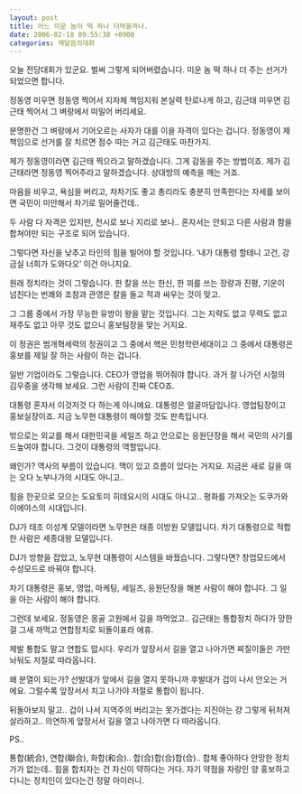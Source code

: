 ```yaml
---
layout: post
title: 어느 미운 놈이 떡 하나 더먹을까나.
date: 2006-02-18 09:55:38 +0900
categories: 깨달음의대화
---
```

오늘 전당대회가 있군요. 벌써 그렇게 되어버렸습니다. 미운 놈 떡 하나 더 주는 선거가 되었으면 합니다. 
  

  
정동영 미우면 정동영 찍어서 지자체 책임지워 본실력 탄로나게 하고, 김근태 미우면 김근태 찍어서 그 벼랑에서 떠밀어 버리세요.
  

  
분명한건 그 벼랑에서 기어오르는 사자가 대를 이을 자격이 있다는 겁니다. 정동영이 제 책임으로 선거를 잘 치르면 점수 따는 거고 김근태도 마찬가지.
  

  
제가 정동영이라면 김근태 찍으라고 말하겠습니다. 그게 감동을 주는 방법이죠. 제가 김근태라면 정동영 찍어주라고 말하겠습니다. 상대방의 예측을 깨는 거죠.
  

  
마음을 비우고, 욕심을 버리고, 차차기도 좋고 총리라도 충분히 만족한다는 자세를 보이면 국민이 미안해서 차기로 밀어줄건데.. 
  

  
두 사람 다 자격은 있지만, 천시로 보나 지리로 보나.. 혼자서는 안되고 다른 사람과 함을 합쳐야만 되는 구조로 되어 있습니다. 
  

  
그렇다면 자신을 낮추고 타인의 힘을 빌어야 할 것입니다. ‘내가 대통령 할테니 고건, 강금실 너희가 도와다오’ 이건 아니지요.
  

  
원래 정치라는 것이 그렇습니다. 한 칼을 쓰는 한신, 한 꾀를 쓰는 장량과 진평, 기운이 넘친다는 번쾌와 조참과 관영은 칼을 들고 적과 싸우는 것이 맞고.
  

  
그 그룹 중에서 가장 무능한 유방이 왕을 맡는 것입니다. 그는 지략도 없고 무력도 없고 재주도 없고 아무 것도 없으니 홍보팀장을 맞는 거지요.
  

  
이 정권은 범개혁세력의 정권이고 그 중에서 핵은 민청학련세대이고 그 중에서 대통령은 홍보를 제일 잘 하는 사람이 하는 겁니다.
  

  
일반 기업이라도 그렇습니다. CEO가 영업을 뛰어줘야 합니다. 과거 잘 나가던 시절의 김우중을 생각해 보세요. 그런 사람이 진짜 CEO죠.
  

  
대통령 혼자서 이것저것 다 하는게 아니에요. 대통령은 얼굴마담입니다. 영업팀장이고 홍보실장이죠. 지금 노무현 대통령이 해야할 것도 판촉입니다.
  

  
밖으로는 외교를 해서 대한민국을 세일즈 하고 안으로는 응원단장을 해서 국민의 사기를 드높여야 합니다. 그것이 대통령의 역할입니다. 
  

  
왜인가? 역사의 부름이 있습니다. 맥이 있고 흐름이 있다는 거지요. 지금은 새로 길을 여는 오다 노부나가의 시대도 아니고.. 
  

  
힘을 한곳으로 모으는 도요토미 히데요시의 시대도 아니고.. 평화를 가져오는 도쿠가와 이에야스의 시대입니다. 
  

  
DJ가 태조 이성계 모델이라면 노무현은 태종 이방원 모델입니다. 차기 대통령으로 적합한 사람은 세종대왕 모델입니다. 
  

  
DJ가 방향을 잡았고, 노무현 대통령이 시스템을 바꿨습니다. 그렇다면? 창업모드에서 수성모드로 바꿔야 합니다. 
  

  
차기 대통령은 홍보, 영업, 마케팅, 세일즈, 응원단장을 해본 사람이 해야 합니다. 그 일을 아는 사람이 해야 합니다.
  

  
그런데 보세요. 정동영은 몽골 고원에서 길을 까먹었고.. 김근태는 통합정치 하다가 망한걸 그새 까먹고 연합정치로 되돌이표라 에휴.
  

  
제발 통합도 말고 연합도 맙시다. 우리가 앞장서서 길을 열고 나아가면 찌질이들은 가만 놔둬도 저절로 따라옵니다. 
  

  
왜 분열이 되는가? 선발대가 앞에서 길을 열지 못하니까 후발대가 겁이 나서 안오는 거에요. 그럴수록 앞장서서 치고 나가야 저절로 통합이 됩니다. 
  

  
뒤돌아보지 말고.. 겁이 나서 지역주의 버리고는 못가겠다는 지진아는 걍 그렇게 뒤처져 살라하고.. 의연하게 앞장서서 길을 열고 나아가면 다 따라옵니다. 
  

  

  
PS.. 
  
통합(統合), 연합(聯合), 화합(和合).. 합(合)합(合)합(合).. 합체 좋아하다 안망한 정치가가 없는데.. 힘을 합치자는 건 자신이 약하다는 거다. 자기 약점을 자랑인 양 홍보하고 다니는 정치인이 있다는건 정말 아이러니.